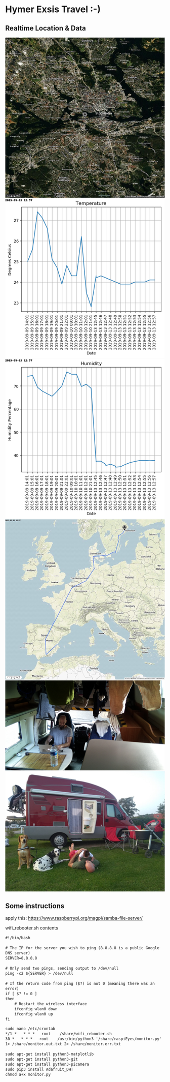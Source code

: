 # Hymer Exsis Travel :-)
## Realtime Location & Data

![](map.jpg?raw=true)
![](temperatures.png?raw=true)
![](humidities.png?raw=true)
![](route.jpg?raw=true)
![](capture.jpg?raw=true)
![](exsis.jpeg?raw=true)

## Some instructions
apply this: https://www.raspberrypi.org/magpi/samba-file-server/

wifi_rebooter.sh contents

```
#!/bin/bash

# The IP for the server you wish to ping (8.8.8.8 is a public Google DNS server)
SERVER=8.8.8.8

# Only send two pings, sending output to /dev/null
ping -c2 ${SERVER} > /dev/null

# If the return code from ping ($?) is not 0 (meaning there was an error)
if [ $? != 0 ]
then
    # Restart the wireless interface
    ifconfig wlan0 down
    ifconfig wlan0 up
fi
```

```
sudo nano /etc/crontab
*/1 *   * * *   root    /share/wifi_rebooter.sh
30 *   * * *   root    /usr/bin/python3 '/share/raspiEyes/monitor.py' 1> /share/monitor.out.txt 2> /share/monitor.err.txt

sudo apt-get install python3-matplotlib
sudo apt-get install python3-git
sudo apt-get install python3-picamera
sudo pip3 install Adafruit_DHT
chmod a+x monitor.py
```
